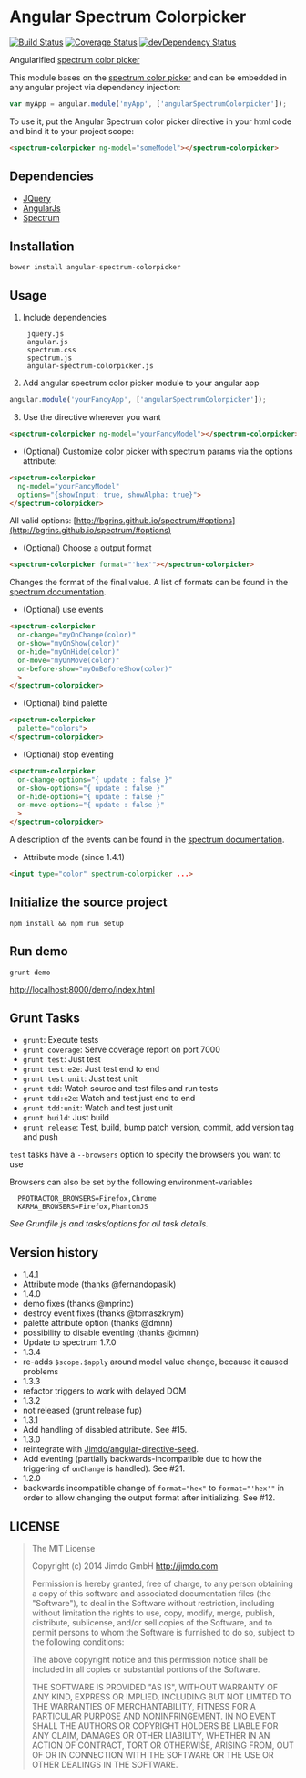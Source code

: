 Angular Spectrum Colorpicker
============================

[![Build Status](https://travis-ci.org/Jimdo/angular-spectrum-colorpicker.png)](https://travis-ci.org/Jimdo/angular-spectrum-colorpicker)
[![Coverage Status](https://coveralls.io/repos/Jimdo/angular-spectrum-colorpicker/badge.png?branch=master)](https://coveralls.io/r/Jimdo/angular-spectrum-colorpicker?branch=master)
[![devDependency Status](https://david-dm.org/Jimdo/angular-spectrum-colorpicker/dev-status.svg)](https://david-dm.org/Jimdo/angular-spectrum-colorpicker#info=devDependencies)

Angularified [spectrum color picker](http://bgrins.github.io/spectrum/)

This module bases on the [spectrum color picker](http://bgrins.github.io/spectrum/)
and can be embedded in any angular project via dependency injection:

```javascript
var myApp = angular.module('myApp', ['angularSpectrumColorpicker']);
```

To use it, put the Angular Spectrum color picker directive in your html code and bind it to your project scope:

```html
<spectrum-colorpicker ng-model="someModel"></spectrum-colorpicker>
```


Dependencies
------------

 * [JQuery](http://jquery.com/)
 * [AngularJs](http://angularjs.org/)
 * [Spectrum](http://bgrins.github.io/spectrum/)

Installation
------------

```
bower install angular-spectrum-colorpicker
```

Usage
-----

1. Include dependencies

		jquery.js
		angular.js
		spectrum.css
		spectrum.js
		angular-spectrum-colorpicker.js
2. Add angular spectrum color picker module to your angular app
```javascript
angular.module('yourFancyApp', ['angularSpectrumColorpicker']);
```
3. Use the directive wherever you want
```html
<spectrum-colorpicker ng-model="yourFancyModel"></spectrum-colorpicker>
```
 * (Optional) Customize color picker with spectrum params via the options attribute:
```html
<spectrum-colorpicker
  ng-model="yourFancyModel"
  options="{showInput: true, showAlpha: true}">
</spectrum-colorpicker>
```
All valid options: [http://bgrins.github.io/spectrum/#options](http://bgrins.github.io/spectrum/#options)
 * (Optional) Choose a output format
```html
<spectrum-colorpicker format="'hex'"></spectrum-colorpicker>
```
Changes the format of the final value. A list of formats can be found in the [spectrum documentation](http://bgrins.github.io/spectrum/#details-acceptedColorInputs).
* (Optional) use events
```html
<spectrum-colorpicker
  on-change="myOnChange(color)"
  on-show="myOnShow(color)"
  on-hide="myOnHide(color)"
  on-move="myOnMove(color)"
  on-before-show="myOnBeforeShow(color)"
  >
</spectrum-colorpicker>
```
* (Optional) bind palette
```html
<spectrum-colorpicker
  palette="colors">
</spectrum-colorpicker>
```
* (Optional) stop eventing
```html
<spectrum-colorpicker
  on-change-options="{ update : false }"
  on-show-options="{ update : false }"
  on-hide-options="{ update : false }"
  on-move-options="{ update : false }"
  >
</spectrum-colorpicker>
```
A description of the events can be found in the [spectrum documentation](https://bgrins.github.io/spectrum/#events).

* Attribute mode (since 1.4.1)
```html
<input type="color" spectrum-colorpicker ...>
```

Initialize the source project
-----------------------------

```shell
npm install && npm run setup
```


Run demo
--------

```shell
grunt demo
```

[http://localhost:8000/demo/index.html](http://localhost:8000/demo/index.html)


Grunt Tasks
-----------

 * `grunt`: Execute tests
 * `grunt coverage`: Serve coverage report on port 7000
 * `grunt test`: Just test
 * `grunt test:e2e`: Just test end to end
 * `grunt test:unit`: Just test unit
 * `grunt tdd`: Watch source and test files and run tests
 * `grunt tdd:e2e`: Watch and test just end to end
 * `grunt tdd:unit`: Watch and test just unit
 * `grunt build`: Just build
 * `grunt release`: Test, build, bump patch version, commit, add version tag and push

 `test` tasks have a `--browsers` option to specify the browsers you want to use

 Browsers can also be set by the following environment-variables
 ```
   PROTRACTOR_BROWSERS=Firefox,Chrome
   KARMA_BROWSERS=Firefox,PhantomJS
 ```

_See Gruntfile.js and tasks/options for all task details._

Version history
---------------
* 1.4.1
 * Attribute mode (thanks @fernandopasik)
* 1.4.0
 * demo fixes (thanks @mprinc)
 * destroy event fixes (thanks @tomaszkrym)
 * palette attribute option (thanks @dmnn)
 * possibility to disable eventing (thanks @dmnn)
 * Update to spectrum 1.7.0
* 1.3.4
 * re-adds `$scope.$apply` around model value change, because it caused problems
* 1.3.3
 * refactor triggers to work with delayed DOM
* 1.3.2
 * not released (grunt release fup)
* 1.3.1
 * Add handling of disabled attribute. See #15.
* 1.3.0
 * reintegrate with [Jimdo/angular-directive-seed](https://github.com/Jimdo/angular-directive-seed).
 * Add eventing (partially backwards-incompatible due to how the triggering of `onChange` is handled). See #21.
* 1.2.0
 * backwards incompatible change of `format="hex"` to `format="'hex'"` in order to allow changing the output format after initializing. See #12.

LICENSE
-------

> The MIT License
>
> Copyright (c) 2014 Jimdo GmbH http://jimdo.com
>
> Permission is hereby granted, free of charge, to any person obtaining a copy
> of this software and associated documentation files (the "Software"), to deal
> in the Software without restriction, including without limitation the rights
> to use, copy, modify, merge, publish, distribute, sublicense, and/or sell
> copies of the Software, and to permit persons to whom the Software is
> furnished to do so, subject to the following conditions:
>
> The above copyright notice and this permission notice shall be included in
> all copies or substantial portions of the Software.
>
> THE SOFTWARE IS PROVIDED "AS IS", WITHOUT WARRANTY OF ANY KIND, EXPRESS OR
> IMPLIED, INCLUDING BUT NOT LIMITED TO THE WARRANTIES OF MERCHANTABILITY,
> FITNESS FOR A PARTICULAR PURPOSE AND NONINFRINGEMENT. IN NO EVENT SHALL THE
> AUTHORS OR COPYRIGHT HOLDERS BE LIABLE FOR ANY CLAIM, DAMAGES OR OTHER
> LIABILITY, WHETHER IN AN ACTION OF CONTRACT, TORT OR OTHERWISE, ARISING FROM,
> OUT OF OR IN CONNECTION WITH THE SOFTWARE OR THE USE OR OTHER DEALINGS IN
> THE SOFTWARE.
